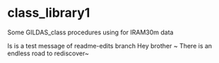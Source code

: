 # class_library1
Some GILDAS_class procedures using for IRAM30m data


Is is a test message of readme-edits branch
Hey brother ~ There is an endless road to rediscover~
